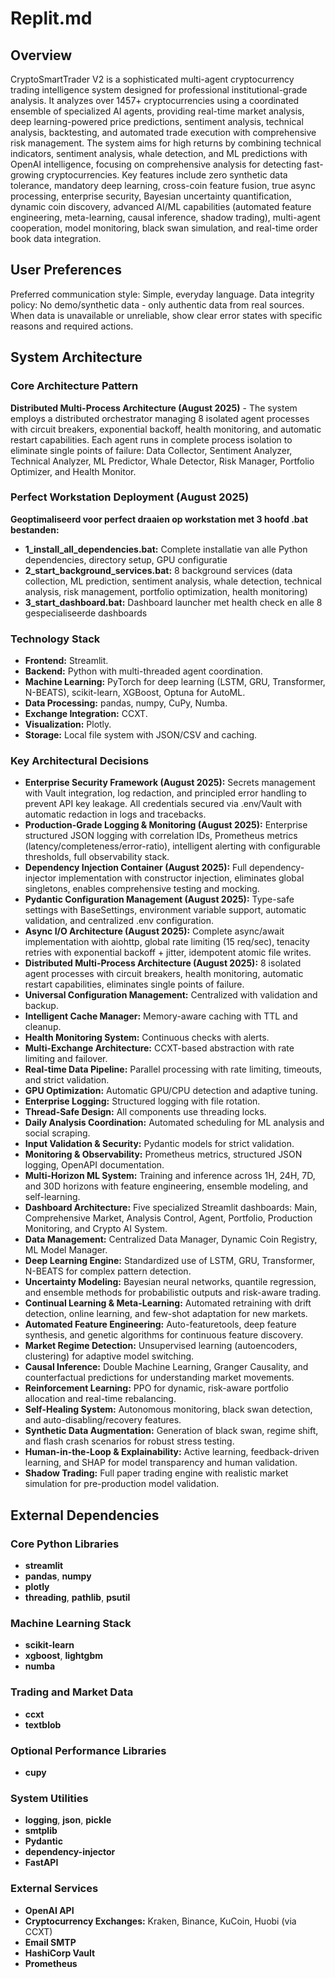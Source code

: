 # Replit.md

## Overview
CryptoSmartTrader V2 is a sophisticated multi-agent cryptocurrency trading intelligence system designed for professional institutional-grade analysis. It analyzes over 1457+ cryptocurrencies using a coordinated ensemble of specialized AI agents, providing real-time market analysis, deep learning-powered price predictions, sentiment analysis, technical analysis, backtesting, and automated trade execution with comprehensive risk management. The system aims for high returns by combining technical indicators, sentiment analysis, whale detection, and ML predictions with OpenAI intelligence, focusing on comprehensive analysis for detecting fast-growing cryptocurrencies. Key features include zero synthetic data tolerance, mandatory deep learning, cross-coin feature fusion, true async processing, enterprise security, Bayesian uncertainty quantification, dynamic coin discovery, advanced AI/ML capabilities (automated feature engineering, meta-learning, causal inference, shadow trading), multi-agent cooperation, model monitoring, black swan simulation, and real-time order book data integration.

## User Preferences
Preferred communication style: Simple, everyday language.
Data integrity policy: No demo/synthetic data - only authentic data from real sources. When data is unavailable or unreliable, show clear error states with specific reasons and required actions.

## System Architecture

### Core Architecture Pattern
**Distributed Multi-Process Architecture (August 2025)** - The system employs a distributed orchestrator managing 8 isolated agent processes with circuit breakers, exponential backoff, health monitoring, and automatic restart capabilities. Each agent runs in complete process isolation to eliminate single points of failure: Data Collector, Sentiment Analyzer, Technical Analyzer, ML Predictor, Whale Detector, Risk Manager, Portfolio Optimizer, and Health Monitor.

### Perfect Workstation Deployment (August 2025)
**Geoptimaliseerd voor perfect draaien op workstation met 3 hoofd .bat bestanden:**
- **1_install_all_dependencies.bat:** Complete installatie van alle Python dependencies, directory setup, GPU configuratie
- **2_start_background_services.bat:** 8 background services (data collection, ML prediction, sentiment analysis, whale detection, technical analysis, risk management, portfolio optimization, health monitoring)
- **3_start_dashboard.bat:** Dashboard launcher met health check en alle 8 gespecialiseerde dashboards

### Technology Stack
- **Frontend:** Streamlit.
- **Backend:** Python with multi-threaded agent coordination.
- **Machine Learning:** PyTorch for deep learning (LSTM, GRU, Transformer, N-BEATS), scikit-learn, XGBoost, Optuna for AutoML.
- **Data Processing:** pandas, numpy, CuPy, Numba.
- **Exchange Integration:** CCXT.
- **Visualization:** Plotly.
- **Storage:** Local file system with JSON/CSV and caching.

### Key Architectural Decisions
- **Enterprise Security Framework (August 2025):** Secrets management with Vault integration, log redaction, and principled error handling to prevent API key leakage. All credentials secured via .env/Vault with automatic redaction in logs and tracebacks.
- **Production-Grade Logging & Monitoring (August 2025):** Enterprise structured JSON logging with correlation IDs, Prometheus metrics (latency/completeness/error-ratio), intelligent alerting with configurable thresholds, full observability stack.
- **Dependency Injection Container (August 2025):** Full dependency-injector implementation with constructor injection, eliminates global singletons, enables comprehensive testing and mocking.
- **Pydantic Configuration Management (August 2025):** Type-safe settings with BaseSettings, environment variable support, automatic validation, and centralized .env configuration.
- **Async I/O Architecture (August 2025):** Complete async/await implementation with aiohttp, global rate limiting (15 req/sec), tenacity retries with exponential backoff + jitter, idempotent atomic file writes.
- **Distributed Multi-Process Architecture (August 2025):** 8 isolated agent processes with circuit breakers, health monitoring, automatic restart capabilities, eliminates single points of failure.
- **Universal Configuration Management:** Centralized with validation and backup.
- **Intelligent Cache Manager:** Memory-aware caching with TTL and cleanup.
- **Health Monitoring System:** Continuous checks with alerts.
- **Multi-Exchange Architecture:** CCXT-based abstraction with rate limiting and failover.
- **Real-time Data Pipeline:** Parallel processing with rate limiting, timeouts, and strict validation.
- **GPU Optimization:** Automatic GPU/CPU detection and adaptive tuning.
- **Enterprise Logging:** Structured logging with file rotation.
- **Thread-Safe Design:** All components use threading locks.
- **Daily Analysis Coordination:** Automated scheduling for ML analysis and social scraping.
- **Input Validation & Security:** Pydantic models for strict validation.
- **Monitoring & Observability:** Prometheus metrics, structured JSON logging, OpenAPI documentation.
- **Multi-Horizon ML System:** Training and inference across 1H, 24H, 7D, and 30D horizons with feature engineering, ensemble modeling, and self-learning.
- **Dashboard Architecture:** Five specialized Streamlit dashboards: Main, Comprehensive Market, Analysis Control, Agent, Portfolio, Production Monitoring, and Crypto AI System.
- **Data Management:** Centralized Data Manager, Dynamic Coin Registry, ML Model Manager.
- **Deep Learning Engine:** Standardized use of LSTM, GRU, Transformer, N-BEATS for complex pattern detection.
- **Uncertainty Modeling:** Bayesian neural networks, quantile regression, and ensemble methods for probabilistic outputs and risk-aware trading.
- **Continual Learning & Meta-Learning:** Automated retraining with drift detection, online learning, and few-shot adaptation for new markets.
- **Automated Feature Engineering:** Auto-featuretools, deep feature synthesis, and genetic algorithms for continuous feature discovery.
- **Market Regime Detection:** Unsupervised learning (autoencoders, clustering) for adaptive model switching.
- **Causal Inference:** Double Machine Learning, Granger Causality, and counterfactual predictions for understanding market movements.
- **Reinforcement Learning:** PPO for dynamic, risk-aware portfolio allocation and real-time rebalancing.
- **Self-Healing System:** Autonomous monitoring, black swan detection, and auto-disabling/recovery features.
- **Synthetic Data Augmentation:** Generation of black swan, regime shift, and flash crash scenarios for robust stress testing.
- **Human-in-the-Loop & Explainability:** Active learning, feedback-driven learning, and SHAP for model transparency and human validation.
- **Shadow Trading:** Full paper trading engine with realistic market simulation for pre-production model validation.

## External Dependencies

### Core Python Libraries
- **streamlit**
- **pandas**, **numpy**
- **plotly**
- **threading**, **pathlib**, **psutil**

### Machine Learning Stack
- **scikit-learn**
- **xgboost**, **lightgbm**
- **numba**

### Trading and Market Data
- **ccxt**
- **textblob**

### Optional Performance Libraries
- **cupy**

### System Utilities
- **logging**, **json**, **pickle**
- **smtplib**
- **Pydantic**
- **dependency-injector**
- **FastAPI**

### External Services
- **OpenAI API**
- **Cryptocurrency Exchanges:** Kraken, Binance, KuCoin, Huobi (via CCXT)
- **Email SMTP**
- **HashiCorp Vault**
- **Prometheus**